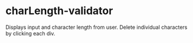 # charLength-validator
Displays input and character length from user. Delete individual characters by clicking each div.
